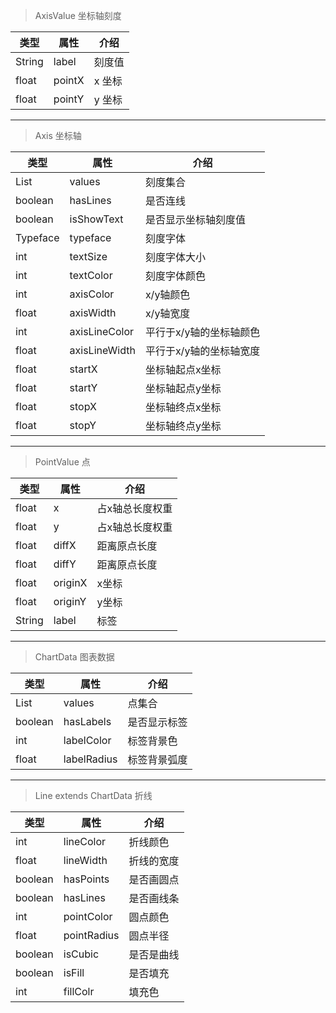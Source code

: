 
 >AxisValue 坐标轴刻度

|	类型	|	属性		|  	 介绍 	|
|--------|--------|--------|
|    String    	|     label   	|    刻度值		|
|    float    	|     pointX   	|    x 坐标 		|
|    float    	|     pointY   	|    y 坐标	 	|

_ _ _


>Axis 坐标轴

|	类型	|	属性		|  	 介绍 	|
|--------|--------|--------|
|    List   	|   values     		|	刻度集合		|
|    boolean  	|   hasLines     	|	是否连线		|
|    boolean   	|   isShowText     	|	是否显示坐标轴刻度值		|
|    Typeface   |   typeface     	|	刻度字体		|
|    int  		|   textSize     	|	刻度字体大小		|
|    int   		|   textColor     	|	刻度字体颜色		|
|    int  		|   axisColor     	|	x/y轴颜色		|
|    float  	|   axisWidth     	|	x/y轴宽度		|
|    int   		|   axisLineColor   |	平行于x/y轴的坐标轴颜色		|
|    float   	|   axisLineWidth   |	平行于x/y轴的坐标轴宽度		|
|    float  	|   startX     		|	坐标轴起点x坐标			|
|    float  	|   startY     		|	坐标轴起点y坐标			|
|    float   	|   stopX     		|	坐标轴终点x坐标		|
|    float   	|   stopY     		|	坐标轴终点y坐标		|

_ _ _

 >PointValue 点

|	类型	|	属性		|  	 介绍 	|
|--------|--------|--------|
|	float	|	 x		|	占x轴总长度权重	|
|	float	|	 y		|	占x轴总长度权重 	|
|	float 	|	diffX	|	距离原点长度 			|
|	float 	|	diffY	|	距离原点长度			|
|	float 	|	originX	|	x坐标			|
|	float 	|	originY	|	y坐标			|
|	String 	|	label	|	标签			|

_ _ _

  >ChartData 图表数据

|	类型	|	属性		|  	 介绍 	|
|--------|--------|--------|
| 	List	|	values		|	点集合	|
| 	boolean	|	hasLabels	|	是否显示标签	|
| 	int 	|	labelColor	|	标签背景色	|
| 	float 	|	labelRadius	|	标签背景弧度	|


_ _ _

 > Line extends ChartData 折线

|	类型	|	属性		|  	 介绍 	|
|--------|--------|--------|
|	int 	|	lineColor 	|	折线颜色	|
|	float 	|	lineWidth 	|	折线的宽度	|
|	boolean |	hasPoints	|	是否画圆点	|
|	boolean |	hasLines 	|	是否画线条	|
|	int 	|	pointColor 	|	圆点颜色	|
|	float	|	pointRadius	|	圆点半径	|
|	boolean |	isCubic		|	是否是曲线	|
|	boolean |	isFill		|	是否填充	|
|	int 	|	fillColr 	|	填充色		|
































